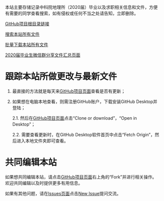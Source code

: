 本站主要存储记录中科院地理所（2020届）毕业以及求职相关信息和文件，方便有需要的同学查看搜索，如有侵权或任何不当之处请告知，立即删除。

[GitHub项目根目录链接](https://github.com/mengfeimu/IGSNRR)

[搜索本站所有文件](https://github.com/mengfeimu/IGSNRR/find/master)

[批量下载本站所有文件](https://github.com/mengfeimu/IGSNRR/archive/master.zip)

[2020届毕业生微信群分享文件汇总页面](https://github.com/mengfeimu/IGSNRR/tree/master/wechat_files_2020)


# 跟踪本站所做更改与最新文件

1. 最直接的方法就是每天来[GitHub项目页面](https://github.com/mengfeimu/IGSNRR)查看是否有更新；

2. 如果想在电脑本地查看，则需注册GitHub账户，下载安装GitHub Desktop并登陆；

    2.1. 然后在[GitHub项目页面](https://github.com/mengfeimu/IGSNRR)点击“Clone or download”，“Open in Desktop”；
    
    2.2. 需要查看更新时，在GitHub Desktop软件首页中点击“Fetch Origin”，然后进入本地文件夹即可查看。

# 共同编辑本站

如果想共同编辑本站，请点击[GitHub项目页面](https://github.com/mengfeimu/IGSNRR)右上角的“Fork”并进行相关操作。欢迎共同编辑以及时提供更多有用信息。

如果有其他问题，请在[Issues页面](https://github.com/mengfeimu/IGSNRR/issues)点击[New Issue](https://github.com/mengfeimu/IGSNRR/issues/new)提问交流。

